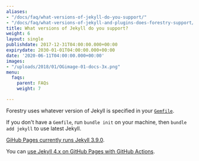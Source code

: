 ```yaml
---
aliases:
- "/docs/faq/what-versions-of-jekyll-do-you-support/"
- "/docs/faq/what-versions-of-jekyll-and-plugins-does-forestry-support/"
title: What versions of Jekyll do you support?
weight: 6
layout: single
publishdate: 2017-12-31T04:00:00.000+00:00
expirydate: 2030-01-01T04:00:00.000+00:00
date: '2020-06-11T04:00:00.000+00:00'
images:
- "/uploads/2018/01/OGimage-01-docs-3x.png"
menu:
  faqs:
    parent: FAQs
    weight: 7

---
```

Forestry uses whatever version of Jekyll is specified in your [`Gemfile`](https://jekyllrb.com/docs/ruby-101/).

If you don't have a `Gemfile`, run `bundle init` on your machine, then `bundle add jekyll` to use latest Jekyll.

[GiHub Pages currently runs Jekyll 3.9.0](https://pages.github.com/versions/). 

You can [use Jekyll 4.x on GitHub Pages with GitHub Actions](https://jekyllrb.com/docs/continuous-integration/github-actions/).